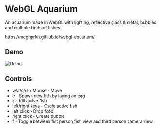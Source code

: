# WebGL Aquarium
An aquarium made in WebGL with lighting, reflective glass & metal, bubbles and multiple kinds of fishes

https://meghprkh.github.io/webgl-aquarium/

## Demo

![Demo](demo.gif)

## Controls
- w/a/s/d + Mouse - Move
- e - Spawn new fish by laying an egg
- k - Kill active fish
- left/right keys - Cycle active fish
- left click -  Drop food
- right click - Create bubble
- f - Toggle between fist person fish view and third person camera view
